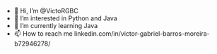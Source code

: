 - 👋 Hi, I’m @VictoRGBC
- 👀 I’m interested in Python and Java
- 🌱 I’m currently learning Java
- 📫 How to reach me linkedin.com/in/victor-gabriel-barros-moreira-b72946278/


<!---
VictoRGBC/VictoRGBC is a ✨ special ✨ repository because its `README.md` (this file) appears on your GitHub profile.
You can click the Preview link to take a look at your changes.
--->
